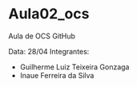 # Aula02_ocs
Aula de OCS
GitHub

Data: 28/04 
Integrantes: 
  - Guilherme Luiz Teixeira Gonzaga 
  - Inaue Ferreira da Silva
